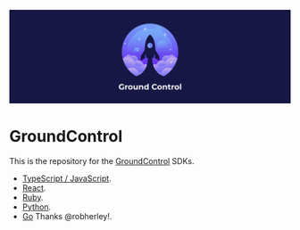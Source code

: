 ![GroundControl](./images/hero.png)

# GroundControl

This is the repository for the [GroundControl](https://groundcontrol.sh/) SDKs.

- [TypeScript / JavaScript](./packages/typescript/README.md).
- [React](./packages/react/README.md).
- [Ruby](./packages/ruby/README.md).
- [Python](./packages/python/README.md).
- [Go](./packages/go/README.md) Thanks @robherley!.
